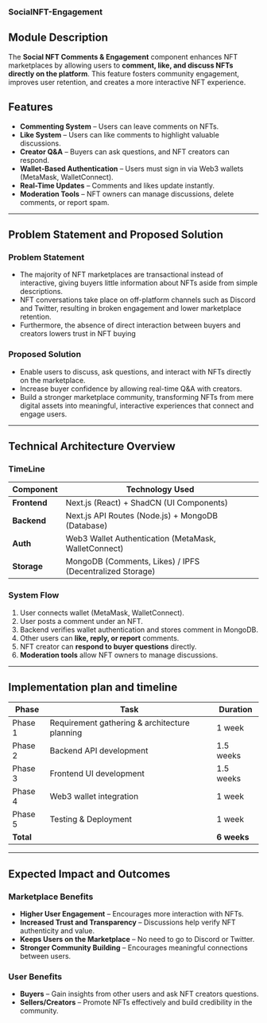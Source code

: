 ### SocialNFT-Engagement

## Module Description  
The **Social NFT Comments & Engagement** component enhances NFT marketplaces by allowing users to **comment, like, and discuss NFTs directly on the platform**. This feature fosters community engagement, improves user retention, and creates a more interactive NFT experience.

## Features  
- **Commenting System** – Users can leave comments on NFTs.  
- **Like System** – Users can like comments to highlight valuable discussions.  
- **Creator Q&A** – Buyers can ask questions, and NFT creators can respond.  
- **Wallet-Based Authentication** – Users must sign in via Web3 wallets (MetaMask, WalletConnect).  
- **Real-Time Updates** – Comments and likes update instantly.  
- **Moderation Tools** – NFT owners can manage discussions, delete comments, or report spam.  
 
---

## Problem Statement and Proposed Solution

### Problem Statement
  -	The majority of NFT marketplaces are transactional instead of interactive, giving buyers little information about NFTs aside from simple descriptions. 
  -	NFT conversations take place on off-platform channels such as Discord and Twitter, resulting in broken engagement and lower marketplace retention. 
  -	Furthermore, the absence of direct interaction between buyers and creators lowers trust in NFT buying

### Proposed Solution
  -	Enable users to discuss, ask questions, and interact with NFTs directly on the marketplace.
  -	Increase buyer confidence by allowing real-time Q&A with creators.
  -	Build a stronger marketplace community, transforming NFTs from mere digital assets into meaningful, interactive experiences that connect and engage users.

---

## Technical Architecture Overview

### TimeLine

| Component     | Technology Used                                          |
|---------------|----------------------------------------------------------|
| **Frontend**  | Next.js (React) + ShadCN (UI Components)                 |
| **Backend**   | Next.js API Routes (Node.js) + MongoDB (Database)        |
| **Auth**      | Web3 Wallet Authentication (MetaMask, WalletConnect)     |
| **Storage**   | MongoDB (Comments, Likes) / IPFS (Decentralized Storage) |

### System Flow  
1. User connects wallet (MetaMask, WalletConnect).  
2. User posts a comment under an NFT.  
3. Backend verifies wallet authentication and stores comment in MongoDB.  
4. Other users can **like, reply, or report** comments.  
5. NFT creator can **respond to buyer questions** directly.  
6. **Moderation tools** allow NFT owners to manage discussions.
  
---

## Implementation plan and timeline
| Phase       | Task                                           | Duration  |
|-------------|------------------------------------------------|-----------|
| Phase 1     | Requirement gathering & architecture planning  | 1 week    |
| Phase 2     | Backend API development                        | 1.5 weeks |
| Phase 3     | Frontend UI development                        | 1.5 weeks |
| Phase 4     | Web3 wallet integration                        | 1 week    |
| Phase 5     | Testing & Deployment                           | 1 week    |
| **Total**   |                                                |**6 weeks**|

---

## Expected Impact and Outcomes

### Marketplace Benefits
- **Higher User Engagement** – Encourages more interaction with NFTs.  
- **Increased Trust and Transparency** – Discussions help verify NFT authenticity and value.  
- **Keeps Users on the Marketplace** – No need to go to Discord or Twitter.  
- **Stronger Community Building** – Encourages meaningful connections between users.  

### User Benefits
- **Buyers** – Gain insights from other users and ask NFT creators questions.  
- **Sellers/Creators** – Promote NFTs effectively and build credibility in the community. 

